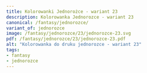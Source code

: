```yaml
---
title: Kolorowanki Jednorożce - wariant 23
description: Kolorowanka Jednorozce - wariant 23
canonical: /fantasy/jednorozce/
variant_of: jednorozce
image: /fantasy/jednorozce/23/jednorozce-23.svg
pdf: /fantasy/jednorozce/23/jednorozce-23.pdf
alt: "Kolorowanka do druku jednorozce - wariant 23"
tags:
- fantasy
- jednorozce
---
```

